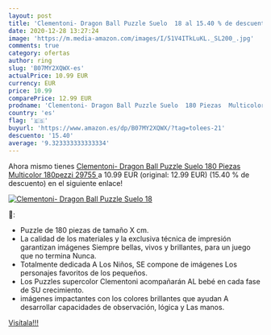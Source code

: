 ```yaml
---
layout: post
title: 'Clementoni- Dragon Ball Puzzle Suelo  18 al 15.40 % de descuento'
date: 2020-12-28 13:27:24
image: 'https://m.media-amazon.com/images/I/51V4ITkLuKL._SL200_.jpg'
comments: true
category: ofertas
author: ring
slug: 'B07MY2XQWX-es'
actualPrice: 10.99 EUR
currency: EUR
price: 10.99
comparePrice: 12.99 EUR
prodname: 'Clementoni- Dragon Ball Puzzle Suelo  180 Piezas  Multicolor  180pezzi  29755 '
country: 'es'
flag: '🇪🇸'
buyurl: 'https://www.amazon.es/dp/B07MY2XQWX/?tag=tolees-21'
descuento: '15.40'
average: '9.323333333333334'
---
```


Ahora mismo tienes [Clementoni- Dragon Ball Puzzle Suelo  180 Piezas  Multicolor  180pezzi  29755 ](https://www.amazon.es/dp/B07MY2XQWX/?tag=tolees-21) a 10.99 EUR (original: 12.99 EUR) (15.40 %  de descuento) en el siguiente enlace!

[![Clementoni- Dragon Ball Puzzle Suelo  18](https://m.media-amazon.com/images/I/51V4ITkLuKL._SL200_.jpg)](https://www.amazon.es/dp/B07MY2XQWX/?tag=tolees-21)

🔎:

- Puzzle de 180 piezas de tamaño X cm.
- La calidad de los materiales y la exclusiva técnica de impresión garantizan imágenes Siempre bellas, vivos y brillantes, para un juego que no termina Nunca.
- Totalmente dedicada A Los Niños, SE compone de imágenes Los personajes favoritos de los pequeños.
- Los Puzzles supercolor Clementoni acompañarán AL bebé en cada fase de SU crecimiento.
- imágenes impactantes con los colores brillantes que ayudan A desarrollar capacidades de observación, lógica y Las manos.

[Visítala!!!](https://www.amazon.es/dp/B07MY2XQWX/?tag=tolees-21)
